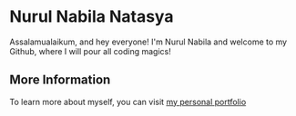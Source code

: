 # Nurul Nabila Natasya

Assalamualaikum, and hey everyone! I'm Nurul Nabila and welcome to my Github, where I will pour all coding magics!

## More Information

To learn more about myself, you can visit [my personal portfolio](https://nrl-nabilanatasya.github.io/)
